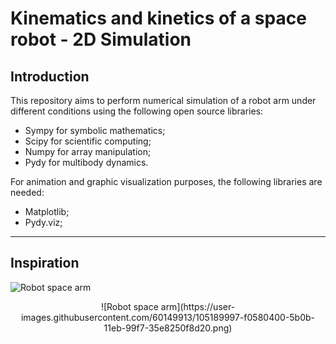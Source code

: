 # Kinematics and kinetics of a space robot - 2D Simulation

## Introduction

This repository aims to perform numerical simulation of a robot arm under different conditions using the following open source libraries:

- Sympy for symbolic mathematics;
- Scipy for scientific computing;
- Numpy for array manipulation;
- Pydy for multibody dynamics.

For animation and graphic visualization purposes, the following libraries are needed:

- Matplotlib;
- Pydy.viz;

---

## Inspiration

![Robot space arm](https://user-images.githubusercontent.com/60149913/105189997-f0580400-5b0b-11eb-99f7-35e8250f8d20.png) 

<p align="center"> 
![Robot space arm](https://user-images.githubusercontent.com/60149913/105189997-f0580400-5b0b-11eb-99f7-35e8250f8d20.png) 
</p>



